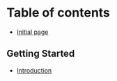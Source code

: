 # Table of contents

* [Initial page](README.md)

## Getting Started

* [Introduction](getting-started/introduction.md)

